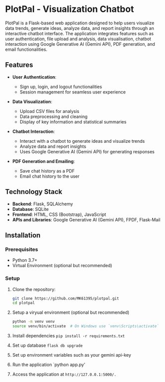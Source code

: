 # PlotPal - Visualization Chatbot

PlotPal is a Flask-based web application designed to help users visualize data trends, generate ideas, analyze data, and report insights through an interactive chatbot interface. The application integrates features such as user authentication, file upload and analysis, data visualisation, chatbot interaction using Google Generative AI (Gemini API), PDF generation, and email functionalities.

## Features

- **User Authentication**:
  - Sign up, login, and logout functionalities
  - Session management for seamless user experience

- **Data Visualization**:
  - Upload CSV files for analysis
  - Data preprocessing and cleaning
  - Display of key information and statistical summaries

- **Chatbot Interaction**:
  - Interact with a chatbot to generate ideas and visualize trends
  - Analyze data and report insights
  - Uses Google Generative AI (Gemini API) for generating responses

- **PDF Generation and Emailing**:
  - Save chat history as a PDF
  - Email chat history to the user

## Technology Stack

- **Backend**: Flask, SQLAlchemy
- **Database**: SQLite
- **Frontend**: HTML, CSS (Bootstrap), JavaScript
- **APIs and Libraries**: Google Generative AI (Gemini API), FPDF, Flask-Mail

## Installation

### Prerequisites

- Python 3.7+
- Virtual Environment (optional but recommended)

### Setup

1. Clone the repository:
   ```bash
   git clone https://github.com/MK61395/plotpal.git
   cd plotpal
   
2. Setup a viryual environment (optional but recommended)
   ```bash
   python -m venv venv
   source venv/bin/activate  # On Windows use `venv\Scripts\activate`

3. Install dependencies
   `pip install -r requirements.txt`

5. Set up database
   `flask db upgrade`

6. Set up environment variables such as your gemini api-key

7. Run the application
   `python app.py'

8. Access the application at `http://127.0.0.1:5000/.`


